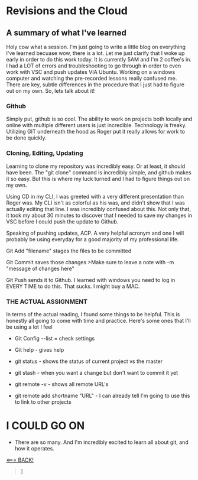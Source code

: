 # Revisions and the Cloud

## A summary of what I've learned

Holy cow what a session. I'm just going to write a little blog on everything I've learned becuase wow, there is a lot. Let me just clarify that I woke up early in order to do this work today. It is currently 5AM and I'm 2 coffee's in. I had a LOT of errors and troubleshooting to go through in order to even work with VSC and push updates VIA Ubuntu. Working on a windows computer and watching the pre-recorded lessons really confused me. There are key, subtle differences in the procedure that I just had to figure out on my own. So, lets talk about it!

### Github

Simply put, github is so cool. The ability to work on projects both locally and online with multiple different users is just incredible. Technology is freaky. Utilizing GIT underneath the hood as Roger put it really allows for work to be done quickly.

### Cloning, Editing, Updating

Learning to clone my repository was incredibly easy. Or at least, it should have been. The "git clone" command is incredibly simple, and github makes it so easy. But this is where my luck turned and I had to figure things out on my own. 

Using CD in my CLI, I was greeted with a very different presentation than Roger was. My CLI isn't as colorful as his was, and didn't show that I was actually editing that line. I was incredibly confused about this. Not only that, it took my about 30 minutes to discover that I needed to save my changes in VSC before I could push the update to Github.

Speaking of pushing updates, ACP. A very helpful acronym and one I will probably be using everyday for a good majority of my professional life.

Git Add "filename" stages the files to be committed

Git Commit saves those changes >Make sure to leave a note with -m "message of changes here"

Git Push sends it to Github. I learned with windows you need to log in EVERY TIME to do this. That sucks. I might buy a MAC.

### THE ACTUAL ASSIGNMENT

In terms of the actual reading, I found some things to be helpful. This is honestly all going to come with time and practice. Here's some ones that I'll be using a lot I feel

- Git Config --list = check settings

- Git help - gives help

- git status - shows the status of current project vs the master

- git stash - when you want a change but don't want to commit it yet

- git remote -v - shows all remote URL's

- git remote add shortname "URL" - I can already tell I'm going to use this to link to other projects

# I COULD GO ON

- There are so many. And I'm incredibly excited to learn all about git, and how it operates. 

[<=== BACK!](../class102main.md)
>]
